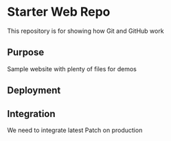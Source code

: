 # Starter Web Repo

This repository is for showing how Git and GitHub work

## Purpose

Sample website with plenty of files for demos

## Deployment

## Integration
We need to integrate latest Patch on production
